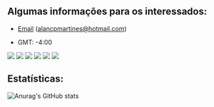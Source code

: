 ## Algumas informações para os interessados:
- [Email](mailto:alancpmartines@hotmail.com) (alancpmartines@hotmail.com)

- GMT: -4:00

![](https://img.shields.io/github/stars/alanmartines) ![](https://img.shields.io/github/forks/alanmartines) ![](https://img.shields.io/github/tag/alanmartines) ![](https://img.shields.io/github/release/alanmartines) ![](https://img.shields.io/github/issues/alanmartines) ![](https://img.shields.io/bower/v/editor.md.svg)

## Estatísticas:
![Anurag's GitHub stats](https://github-readme-stats.vercel.app/api?username=alanmartines&theme=github_dark&show_icons=true&locale=pt-br)
